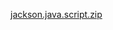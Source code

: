 [jackson.java.script.zip](https://github.com/jacksonbrevinski/primeiro-repositorio/files/8602373/jackson.java.script.zip)
